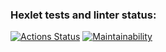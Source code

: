### Hexlet tests and linter status:
[![Actions Status](https://github.com/LevKrestuaninov/fullstack-javascript-project-44/workflows/hexlet-check/badge.svg)](https://github.com/LevKrestuaninov/fullstack-javascript-project-44/actions)
[![Maintainability](https://api.codeclimate.com/v1/badges/62c1bb3360cd71acb58f/maintainability)](https://codeclimate.com/github/LevKrestuaninov/fullstack-javascript-project-44/maintainability)
